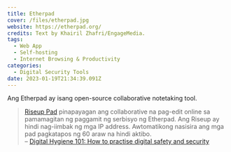 ```yaml
---
title: Etherpad
cover: /files/etherpad.jpg
website: https://etherpad.org/
credits: Text by Khairil Zhafri/EngageMedia.
tags:
  - Web App
  - Self-hosting
  - Internet Browsing & Productivity
categories:
  - Digital Security Tools
date: 2023-01-19T21:34:39.091Z
---
```

Ang Etherpad ay isang open-source collaborative notetaking tool.

> [Riseup Pad](https://pad.riseup.net/) pinapayagan ang collaborative na pag-edit online sa pamamagitan ng paggamit ng serbisyo ng Etherpad. Ang Riseup ay hindi nag-iimbak ng mga IP address. Awtomatikong nasisira ang mga pad pagkatapos ng 60 araw na hindi aktibo.\
> – [Digital Hygiene 101: How to practise digital safety and security
](https://engagemedia.org/2022/digital-hygiene-safety-security/)